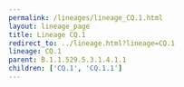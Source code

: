 ```yaml
---
permalink: /lineages/lineage_CQ.1.html
layout: lineage_page
title: Lineage CQ.1
redirect_to: ../lineage.html?lineage=CQ.1
lineage: CQ.1
parent: B.1.1.529.5.3.1.4.1.1
children: ['CQ.1', 'CQ.1.1']
---
```

